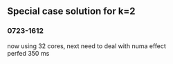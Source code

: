 ## Special case solution for k=2
### 0723-1612
now using 32 cores, next need to deal with numa effect  
perfed 350 ms
